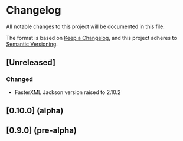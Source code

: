 # Changelog

All notable changes to this project will be documented in this file.

The format is based on [Keep a Changelog](https://keepachangelog.com/en/1.0.0/),
and this project adheres to [Semantic Versioning](https://semver.org/spec/v2.0.0.html).

## [Unreleased]

### Changed

- FasterXML Jackson version raised to 2.10.2

## [0.10.0] (alpha)


## [0.9.0] (pre-alpha)


